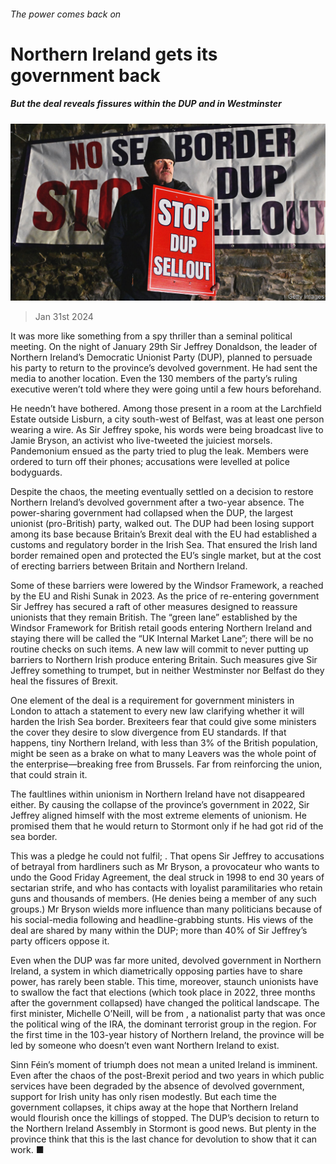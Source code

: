 ###### The power comes back on

# Northern Ireland gets its government back 

##### But the deal reveals fissures within the DUP and in Westminster 

![image](images/20240203_BRP001.jpg) 

> Jan 31st 2024 

It was more like something from a spy thriller than a seminal political meeting. On the night of January 29th Sir Jeffrey Donaldson, the leader of Northern Ireland’s Democratic Unionist Party (DUP), planned to persuade his party to return to the province’s devolved government. He had sent the media to another location. Even the 130 members of the party’s ruling executive weren’t told where they were going until a few hours beforehand.

He needn’t have bothered. Among those present in a room at the Larchfield Estate outside Lisburn, a city south-west of Belfast, was at least one person wearing a wire. As Sir Jeffrey spoke, his words were being broadcast live to Jamie Bryson, an activist who live-tweeted the juiciest morsels. Pandemonium ensued as the party tried to plug the leak. Members were ordered to turn off their phones; accusations were levelled at police bodyguards. 

Despite the chaos, the meeting eventually settled on a decision to restore Northern Ireland’s devolved government after a two-year absence. The power-sharing government had collapsed when the DUP, the largest unionist (pro-British) party, walked out. The DUP had been losing support among its base because Britain’s Brexit deal with the EU had established a customs and regulatory border in the Irish Sea. That ensured the Irish land border remained open and protected the EU’s single market, but at the cost of erecting barriers between Britain and Northern Ireland. 

Some of these barriers were lowered by the Windsor Framework, a  reached by the EU and Rishi Sunak in 2023. As the price of re-entering government Sir Jeffrey has secured a raft of other measures designed to reassure unionists that they remain British. The “green lane” established by the Windsor Framework for British retail goods entering Northern Ireland and staying there will be called the “UK Internal Market Lane”; there will be no routine checks on such items. A new law will commit to never putting up barriers to Northern Irish produce entering Britain. Such measures give Sir Jeffrey something to trumpet, but in neither Westminster nor Belfast do they heal the fissures of Brexit.

One element of the deal is a requirement for government ministers in London to attach a statement to every new law clarifying whether it will harden the Irish Sea border. Brexiteers fear that could give some ministers the cover they desire to slow divergence from EU standards. If that happens, tiny Northern Ireland, with less than 3% of the British population, might be seen as a brake on what to many Leavers was the whole point of the enterprise—breaking free from Brussels. Far from reinforcing the union, that could strain it. 

The faultlines within unionism in Northern Ireland have not disappeared either. By causing the collapse of the province’s government in 2022, Sir Jeffrey aligned himself with the most extreme elements of unionism. He promised them that he would return to Stormont only if he had got rid of the sea border. 

This was a pledge he could not fulfil; . That opens Sir Jeffrey to accusations of betrayal from hardliners such as Mr Bryson, a provocateur who wants to undo the Good Friday Agreement, the deal struck in 1998 to end 30 years of sectarian strife, and who has contacts with loyalist paramilitaries who retain guns and thousands of members. (He denies being a member of any such groups.) Mr Bryson wields more influence than many politicians because of his social-media following and headline-grabbing stunts. His views of the deal are shared by many within the DUP; more than 40% of Sir Jeffrey’s party officers oppose it. 

Even when the DUP was far more united, devolved government in Northern Ireland, a system in which diametrically opposing parties have to share power, has rarely been stable. This time, moreover, staunch unionists have to swallow the fact that elections (which took place in 2022, three months after the government collapsed) have changed the political landscape. The first minister, Michelle O’Neill, will be from , a nationalist party that was once the political wing of the IRA, the dominant terrorist group in the region. For the first time in the 103-year history of Northern Ireland, the province will be led by someone who doesn’t even want Northern Ireland to exist. 

Sinn Féin’s moment of triumph does not mean a united Ireland is imminent. Even after the chaos of the post-Brexit period and two years in which public services have been degraded by the absence of devolved government, support for Irish unity has only risen modestly. But each time the government collapses, it chips away at the hope that Northern Ireland would flourish once the killings of  stopped. The DUP’s decision to return to the Northern Ireland Assembly in Stormont is good news. But plenty in the province think that this is the last chance for devolution to show that it can work. ■


